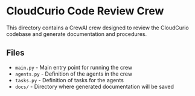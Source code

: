 # CloudCurio Code Review Crew

This directory contains a CrewAI crew designed to review the CloudCurio codebase and generate documentation and procedures.

## Files

- `main.py` - Main entry point for running the crew
- `agents.py` - Definition of the agents in the crew
- `tasks.py` - Definition of tasks for the agents
- `docs/` - Directory where generated documentation will be saved